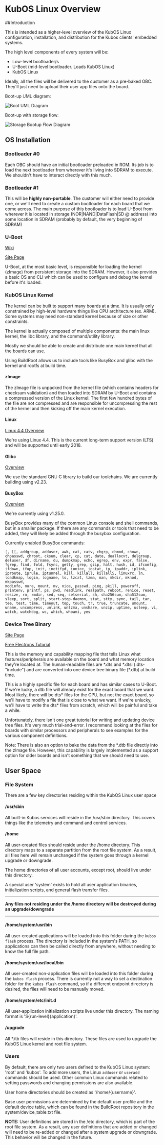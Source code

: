 # KubOS Linux Overview

##Introduction

This is intended as a higher-level overview of the KubOS Linux configuration, installation, and distribution for the Kubos clients' embedded systems.

The high level components of every system will be:
- Low-level bootloader/s
- U-Boot (mid-level bootloader. Loads KubOS Linux)
- KubOS Linux

Ideally, all the files will be delivered to the customer as a pre-baked OBC. They'll just need to upload their user app files onto the board.

Boot-up UML diagram:

![Boot UML Diagram](images/Linux-UML.png)

Boot-up with storage flow:

![Storage Bootup Flow Diagram](images/Linux_Boot_Diagram.png)

## OS Installation

### Bootloader #0

Each OBC should have an initial bootloader preloaded in ROM. Its job is to load the next bootloader from wherever it's living into SDRAM to execute.
We shouldn't have to interact directly with this much.

### Bootloader #1

This will be **highly non-portable**. The customer will either need to provide one, or we'll need to create a custom bootloader for each board that
we come across. The main purpose of this bootloader is to load U-Boot from wherever it is located in storage (NOR|NAND|DataFlash|SD @ address) into
some location in SDRAM (probably by default, the very beginning of SDRAM)

### U-Boot

[Wiki](https://en.wikipedia.org/wiki/Das_U-Boot)

[Site Page](http://www.denx.de/wiki/U-Boot)

U-Boot, at the most basic level, is responsible for loading the kernel (zImage) from persistent storage into the SDRAM. However, it also provides a 
basic OS and CLI which can be used to configure and debug the kernel before it's loaded.

### KubOS Linux Kernel

The kernel can be built to support many boards at a time.  It is usually only constrained by high-level hardware things like CPU architecture (ex. ARM).
Some systems may need non-standard kernel because of size or other constraints.

The kernel is actually composed of multiple components: the main linux kernel, the libc library, and the command/utility library.

Mostly we should be able to create and distribute one main kernel that all the boards can use.

Using BuildRoot allows us to include tools like BusyBox and glibc with the kernel and rootfs at build time.

#### zImage

The zImage file is unpacked from the kernel file (which contains headers for checksum validation) and then loaded into SDRAM by U-Boot and contains a compressed version of the Linux kernel. The first few hundred bytes of the file are not compressed and are responsible for uncompressing the rest of the kernel and then kicking off the main kernel execution.

#### Linux

[Linux 4.4 Overview](https://kernelnewbies.org/Linux_4.4)

We're using Linux 4.4.  This is the current long-term support version (LTS) and will be supported until early 2018.

#### Glibc

[Overview](https://www.gnu.org/software/libc/)

We use the standard GNU C library to build our toolchains. We are currently building using v2.23.

#### BusyBox

[Overview](https://busybox.net/about.html)

We're currently using v1.25.0.

BusyBox provides many of the common Linux console and shell commands, but in a smaller package.  If there are any commands or tools that need to be
added, they will likely be added through the busybox configuration.

Currently enabled BusyBox commands:

    [, [[, addgroup, adduser, awk, cat, catv, chgrp, chmod, chown,
    chpasswd, chroot, cksum, clear, cp, cut, date, deallocvt, delgroup,
    deluser, df, dirname, du, dumpkmap, echo, egrep, env, expr, false,
    fgrep, find, fold, fsync, getty, grep, gzip, halt, hush, id, ifconfig,
    ifdown, ifup, init, inotifyd, ionice, iostat, ip, ipaddr, iplink,
    iproute, iprule, iptunnel, kill, killall, killall5, linuxrc, ln,
    loadkmap, login, logname, ls, lzcat, lzma, man, mkdir, mknod, mkpasswd,
    modinfo, more, mount, mv, nice, passwd, ping, pkill, poweroff,
    printenv, printf, ps, pwd, readlink, realpath, reboot, renice, reset,
    resize, rm, rmdir, sed, seq, setserial, sh, sha256sum, sha512sum,
    sleep, sort, split, start-stop-daemon, stat, stty, sync, tail, tar,
    tee, test, time, timeout, top, touch, tr, true, truncate, umount,
    uname, uncompress, unlink, unlzma, unshare, unzip, uptime, usleep, vi,
    watch, watchdog, wc, which, whoami, yes


### Device Tree Binary

[Site Page](https://www.devicetree.org/)

[Free Electrons Tutorial](https://events.linuxfoundation.org/sites/events/files/slides/petazzoni-device-tree-dummies.pdf)

This is the memory and capability mapping file that tells Linux what features/peripherals are available on the board and what memory location they're located at.  The human-readable files are \*.dts and \*.dtsi (.dts-"include") and are converted into one device tree binary file (\*.dtb) at build time. 

This is a highly specific file for each board and has similar cases to U-Boot.  If we're lucky, a dtb file will already exist for the exact board that we want.  Most likely, there will be dts\* files for the CPU, but not the exact board, so we'll have to modify a file that is close to what we want.
If we're unlucky, we'll have to write the dts\* files from scratch, which will be painful and take a while.

Unfortunately, there isn't one great tutorial for writing and updating device tree files.  It's very much trial-and-error.  I recommend looking at the files for boards with similar processors and peripherals to see examples for the various component definitions.

Note:  There is also an option to bake the data from the \*.dtb file directly into the zImage file.  However, this capability
is largely implemented as a support option for older boards and isn't something that we should need to use. 

## User Space

### File System

There are a few key directories residing within the KubOS Linux user space

#### /usr/sbin

All built-in Kubos services will reside in the /usr/sbin directory. This covers things like the telemetry and command and control services.

#### /home

All user-created files should reside under the /home directory. This directory maps to a separate partition from the root file system. As a result, all files here will remain unchanged if the system goes through a kernel upgrade or downgrade.

The home directories of all user accounts, except root, should live under this directory. 

A special user 'system' exists to hold all user application binaries, initialization scripts, and general flash transfer files.

***
**Any files not residing under the /home directory will be destroyed during an upgrade/downgrade**
***

#### /home/system/usr/bin

All user-created applications will be loaded into this folder during the `kubos flash` process. The directory is included in the system's PATH, so applications can then be called directly from anywhere, without needing to know the full file path.

#### /home/system/usr/local/bin

All user-created non-application files will be loaded into this folder during the `kubos flash` process. There is currently not a way to set a destination folder for the `kubos flash` command, so if a different endpoint directory is desired, the files will need to be manually moved.

#### /home/system/etc/init.d

All user-application initialization scripts live under this directory. The naming format is 'S{run-level}{application}'.

#### /upgrade

All \*.itb files will reside in this directory. These files are used to upgrade the KubOS Linux kernel and root file system.


### Users

By default, there are only two users defined to the KubOS Linux system: 'root' and 'kubos'. To add more users, the Linux `adduser` or `useradd` commands should be used. Other common Linux commands related to setting passwords and changing permissions are also available.

User home directories should be created as '/home/{username}'.

Base user permissions are determined by the default user profile and the default device table, which can be found in the BuildRoot repository in the system/device_table.txt file.

**NOTE:** User definitions are stored in the /etc directory, which is part of the root file system. As a result, any user definitions that are added or changed will need to be re-added or changed after a system upgrade or downgrade. This behavior will be changed in the future.
